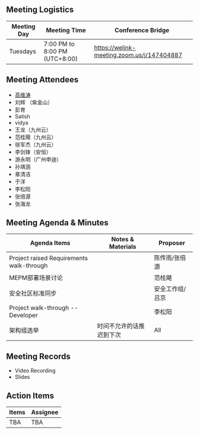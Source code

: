 ## Meeting Logistics

| Meeting Day  |  Meeting Time  | Conference Bridge  |
|---|---|---|
| Tuesdays  | 7:00 PM to 8:00 PM (UTC+8:00)   |  https://welink-meeting.zoom.us/j/147404887 |


## Meeting Attendees
- [高维涛](https://gitee.com/Gao_Victor)
- 刘辉 （紫金山）
- 彭育
- Satish
- vidya
- 王龙（九州云）
- 范桂飓（九州云）
- 徐军杰（九州云）
- 李剑锋（安恒）
- 游永明（广州申迪）
- 孙靖涵
- 章清洁
- 于洋
- 李松阳
- 张倍源
- 张海龙

## Meeting Agenda & Minutes
|  Agenda Items  |  Notes & Materials   |  Proposer |
|---|---|---|
|  Project raised Requirements walk-through  |    | 陈传雨/张倍源 |
|  MEPM部署场景讨论 |    | 范桂飓 |
|  安全社区标准同步 |    | 安全工作组/吕京 |
|  Project walk-through -- Developer  |     | 李松阳 |
|  架构组选举  |  时间不允许的话推迟到下次   | All |

## Meeting Records
- Video Recording
- Slides


## Action Items
|  Items | Assignee   |
|---|---|
| TBA  | TBA|


